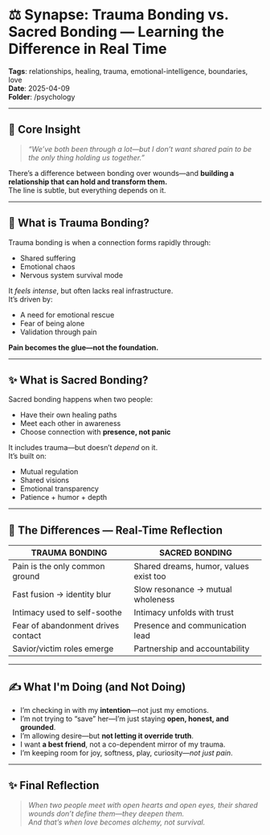 # ⚖️ Synapse: Trauma Bonding vs. Sacred Bonding — Learning the Difference in Real Time

**Tags**: relationships, healing, trauma, emotional-intelligence, boundaries, love  
**Date**: 2025-04-09  
**Folder**: /psychology

---

## 🧠 Core Insight

> *“We’ve both been through a lot—but I don’t want shared pain to be the only thing holding us together.”*

There’s a difference between bonding over wounds—and **building a relationship that can hold and transform them.**  
The line is subtle, but everything depends on it.

---

## 🧨 What is Trauma Bonding?

Trauma bonding is when a connection forms rapidly through:
- Shared suffering  
- Emotional chaos  
- Nervous system survival mode

It *feels intense*, but often lacks real infrastructure.  
It’s driven by:
- A need for emotional rescue  
- Fear of being alone  
- Validation through pain

**Pain becomes the glue—not the foundation.**

---

## ✨ What is Sacred Bonding?

Sacred bonding happens when two people:
- Have their own healing paths  
- Meet each other in awareness  
- Choose connection with **presence, not panic**

It includes trauma—but doesn’t *depend* on it.  
It’s built on:
- Mutual regulation  
- Shared visions  
- Emotional transparency  
- Patience + humor + depth

---

## 🧭 The Differences — Real-Time Reflection

| TRAUMA BONDING                      | SACRED BONDING                     |
|------------------------------------|------------------------------------|
| Pain is the only common ground     | Shared dreams, humor, values exist too |
| Fast fusion → identity blur        | Slow resonance → mutual wholeness  |
| Intimacy used to self-soothe       | Intimacy unfolds with trust        |
| Fear of abandonment drives contact | Presence and communication lead    |
| Savior/victim roles emerge         | Partnership and accountability     |

---

## ✍️ What I'm Doing (and Not Doing)

- I’m checking in with my **intention**—not just my emotions.  
- I’m not trying to “save” her—I’m just staying **open, honest, and grounded**.  
- I’m allowing desire—but **not letting it override truth**.  
- I want **a best friend**, not a co-dependent mirror of my trauma.  
- I’m keeping room for joy, softness, play, curiosity—*not just pain*.

---

## ✨ Final Reflection

> *When two people meet with open hearts and open eyes, their shared wounds don’t define them—they deepen them.*  
> *And that’s when love becomes alchemy, not survival.*